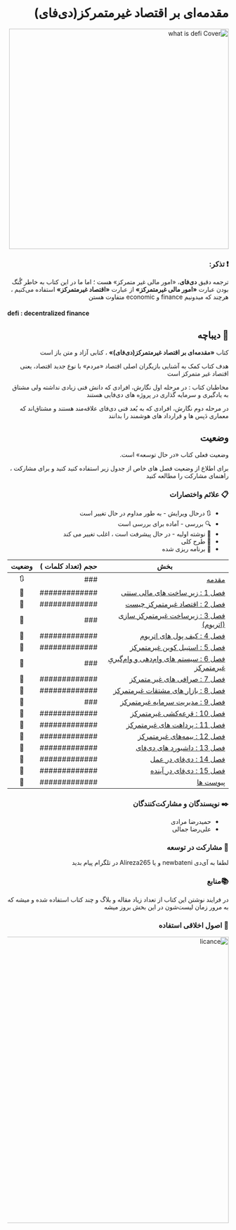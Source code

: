 <div dir="rtl">


#  مقدمه‌ای بر اقتصاد غیر‌متمرکز(دی‌فای)


<img src="https://github.com/defi-master/defi_book/blob/master/images/draft%20cover.png" width=500 alt="what is defi Cover">

### :exclamation: تذکر:

ترجمه دقیق **دی‌فای**،  «امور مالی غیر متمرکز» هست ؛ اما ما در این کتاب به خاطر گُنگ بودن عبارت **«امور مالی غیر‌متمرکز»** از عبارت **«اقتصاد غیر‌متمرکز»** استفاده می‌کنیم ، هرچند که میدونیم finance و economic متفاوت هستن 

<div dir="ltr">
  <h4>defi : decentralized finance</h4>
</div>


##  :page_facing_up: دیباچه
کتاب **«مقدمه‌ای بر اقتصاد غیر‌متمرکز(دی‌فای)»** ، کتابی آزاد و  متن باز است 

هدف کتاب کمک به آشنایی بازیگران اصلی اقتصاد «مردم» با نوع جدید اقتصاد، یعنی اقتصاد غیر متمرکز است 

مخاطبان کتاب :
در مرحله اول نگارش، افرادی که دانش فنی زیادی نداشته ولی مشتاق به یادگیری و سرمایه گذاری در پروژه های دی‌فایی هستند

در مرحله دوم نگارش، افرادی که به بُعد فنی دی‌فای علاقه‌مند هستند و مشتاق‌اند که معماری دَپس ها و قرارداد های هوشمند را بدانند
## وضعیت

وضعیت فعلی کتاب «در حال توسعه» است.

برای اطلاع از وضعیت فصل های خاص از جدول زیر استفاده کنید کنید و برای مشارکت ، راهنمای مشارکت را مطالعه کنید 


### :clipboard: علائم واختصارات

* :arrows_clockwise:   درحال ویرایش - به طور مداوم در حال تغییر است
* :mag: بررسی - آماده برای بررسی است
* :lock_with_ink_pen: نوشته اولیه - در حال پیشرفت است ، اغلب تغییر می کند
* :bookmark_tabs: طرح کلی 
* :thought_balloon: برنامه ریزی شده


| بخش | حجم (تعداد کلمات ) |  وضعیت |
|-------|------|:------:|
| [مقدمه](https://github.com/defi-master/defi_book/blob/master/book/%D9%85%D9%82%D8%AF%D9%85%D9%87) | ### | :arrows_clockwise: |
| [فصل 1 : زیر ساخت های مالی سنتی](https://github.com/defi-master/defi_book/blob/master/book/%D9%81%D8%B5%D9%84%201) | ############# | :bookmark_tabs: |
| [فصل 2 : اقتصاد غیر‌متمرکز چیست](https://github.com/defi-master/defi_book/blob/master/book/%D9%81%D8%B5%D9%84%202) | ############# | :thought_balloon: |
| [فصل 3 : زیرساخت غیر‌متمرکز سازی (اتریوم)](https://github.com/defi-master/defi_book/blob/master/book/%D9%81%D8%B5%D9%84%203) | ### | :thought_balloon: |
| [فصل 4 : کیف پول های اتریوم](https://github.com/defi-master/defi_book/blob/master/book/%D9%81%D8%B5%D9%84%204) | ############# | :thought_balloon: |
| [فصل 5 : استیبل کوین غیرمتمرکز](https://github.com/defi-master/defi_book/blob/master/book/%D9%81%D8%B5%D9%84%205) | ############# | :thought_balloon: |
| [فصل 6 : سیستم های وام‌دهی و وام‌گیریِ غیر‌متمرکز](https://github.com/defi-master/defi_book/blob/master/book/%D9%81%D8%B5%D9%84%206) | ### | :thought_balloon: |
| [فصل 7 : صرافی های غیر متمرکز ](https://github.com/defi-master/defi_book/blob/master/book/%D9%81%D8%B5%D9%84%207) | ############# | :thought_balloon: |
| [فصل 8 : بازار های مشتقات غیرمتمرکز](https://github.com/defi-master/defi_book/blob/master/book/%D9%81%D8%B5%D9%84%208) | ############# | :thought_balloon: |
| [فصل 9 : مدیریت سرمایه غیر‌متمرکز](https://github.com/defi-master/defi_book/blob/master/book/%D9%81%D8%B5%D9%84%209) | ### | :thought_balloon: |
| [فصل 10 : قرعه‌کشی غیر‌متمرکز](https://github.com/defi-master/defi_book/blob/master/book/%D9%81%D8%B5%D9%84%2010) | ############# | :thought_balloon: |
| [فصل 11 : پرداهت های غیر‌متمرکز](https://github.com/defi-master/defi_book/blob/master/book/%D9%81%D8%B5%D9%84%2011) | ############# | :thought_balloon: |
| [فصل 12 : بیمه‌های غیر‌متمرکز ](https://github.com/defi-master/defi_book/blob/master/book/%D9%81%D8%B5%D9%84%2012) | ############# | :thought_balloon: |
| [فصل 13 : داشبورد های دی‌فای ](https://github.com/defi-master/defi_book/blob/master/book/%D9%81%D8%B5%D9%84%2013) | ############# | :lock_with_ink_pen: |
| [فصل 14 : دی‌فای در عمل ](https://github.com/defi-master/defi_book/blob/master/book/%D9%81%D8%B5%D9%84%2014) | ############# | :thought_balloon: |
| [فصل 15 : دی‌فای در آینده](https://github.com/defi-master/defi_book/blob/master/book/%D9%81%D8%B5%D9%84%2015) | ############# | :thought_balloon: |
| [ پیوست ها](https://github.com/defi-master/defi_book/blob/master/book/%D9%BE%DB%8C%D9%88%D8%B3%D8%AA%20%D9%87%D8%A7) | ############# | :thought_balloon: |

### :black_nib: نویسندگان و مشارکت‌کنندگان
* حمید‌رضا مرادی 
* علی‌رضا جمالی

### :pencil: مشارکت در توسعه
لطفا به آی‌دی newbateni و یا Alireza265 در تلگرام پیام بدید


### :books:منابع
در فرایند نوشتن این کتاب از تعداد زیاد مقاله و بلاگ و چند کتاب استفاده شده و میشه که به مرور زمان لیست‌شون در این بخش بروز میشه


### :pushpin: اصول اخلاقی استفاده
<img src="https://github.com/defi-master/defi_book/blob/master/images/Screenshot%20from%202020-08-23%2023-24-35.png" width=650 alt="licance">


</div>
